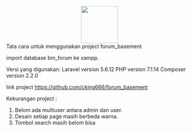 <div id="header" align="center">
  <img src="https://media.giphy.com/media/M9gbBd9nbDrOTu1Mqx/giphy.gif" width="100"/>
</div>
<div id="badges"
     <img src="[https://komarev.com/ghpvc/?username=cking666&style=flat-square&color=blue](https://komarev.com/ghpvc/?username=cking666)" alt=""/>
</div>
Tata cara untuk menggunakan project forum_basement

import database bm_forum ke xampp.


Versi yang digunakan:
Laravel version 5.6.12
PHP version 7.1.14
Composer version 2.2.0


link project https://github.com/cking666/forum_basement


Kekurangan project :
1. Belom ada multiuser antara admin dan user.
2. Desain setiap page masih berbeda warna.
3. Tombol search masih belom bisa
